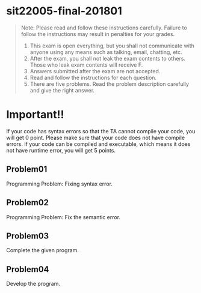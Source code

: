 # sit22005-final-201801
> Note: Please read and follow these instructions carefully. Failure to follow the instructions may result in penalties for your grades.
> 1. This exam is open everything, but you shall not communicate with anyone using any means such as talking, email, chatting, etc.
> 2. After the exam, you shall not leak the exam contents to others. Those who leak exam contents will receive F.
> 3. Answers submitted after the exam are not accepted.
> 4. Read and follow the instructions for each question.
> 5. There are five problems. Read the problem description carefully and give the right answer.

# Important!!
If your code has syntax errors so that the TA cannot compile your code, you will get 0 point.
Please make sure that your code does not have compile errors.
If your code can be compiled and executable, which means it does not have runtime error, you will get 5 points.

## Problem01
Programming Problem: Fixing syntax error.

## Problem02
Programming Problem: Fix the semantic error.

## Problem03
Complete the given program.

## Problem04
Develop the program.